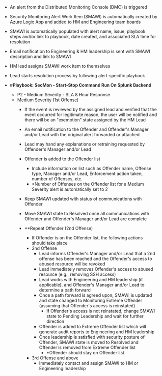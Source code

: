 - An alert from the Distributed Monitoring Console (DMC) is triggered
-  Security Monitoring Alert Work Item (SMAWI) is automatically created by Azure Logic App and added to HM and Engineering team boards
  - SMAWI is automatically populated with alert name, issue, playbook steps and/or link to playbook, date created, and associated SLA time for resolution
- Email notification to Engineering & HM leadership is sent with SMAWI description and link to SMAWI
- HM lead assigns SMAWI work item to themselves
- Lead starts resolution process by following alert-specific playbook
- #**Playbook: SecMon - Start-Stop Command Run On Splunk Backend**
 
  - P2 - Medium Severity - SLA 8 Hour Response  
   - Medium Severity (1st Offense)
      - If the event is reviewed by the assigned lead and verified that the event occurred for legitimate reason, the user will be notified and there will be an &quot;exemption&quot; state assigned by the HM Lead

      - An email notification to the Offender and Offender&#39;s Manager and/or Lead with the original alert forwarded or attached
      - Lead may hand any explanations or retraining requested by Offender&#39;s Manager and/or Lead 
      - Offender is added to the Offender list
        - Include information on list such as Offender name, Offense type, Manager and/or Lead, Enforcement action taken, number of Offenses, etc.
        - \*Number of Offenses on the Offender list for a Medium Severity alert is automatically set to 2
      - Keep SMAWI updated with status of communications with Offender
      - Move SMAWI state to Resolved once all communications with Offender and Offender&#39;s Manager and/or Lead are complete
      - \*\*Repeat Offender (2nd Offense)
        - If Offender is on the Offender list, the following actions should take place
        - 2nd Offense
          - Lead informs Offender&#39;s Manager and/or Lead that a 2nd offense has been reached and the Offender&#39;s access to abused resource will be revoked
          - Lead immediately removes Offender&#39;s access to abused resource (e.g., removing SSH access)
          - Lead works with Engineering and HM leadership (if applicable), and Offender&#39;s Manager and/or Lead to determine a path forward
          - Once a path forward is agreed upon, SMAWI is updated and state changed to Monitoring Extreme Offender (assuming that Offender&#39;s access is reinstated)
            - If Offender&#39;s access is not reinstated, change SMAWI state to Pending Leadership and wait for further direction
          - Offender is added to Extreme Offender list which will generate audit reports to Engineering and HM leadership
          - Once leadership is satisfied with security posture of Offender, SMAWI state is moved to Resolved and Offender is removed from Extreme Offender list
            - \*Offender should stay on Offender list
        - 3rd Offense and above
          - Immediately contact and assign SMAWI to HM or Engineering leadership